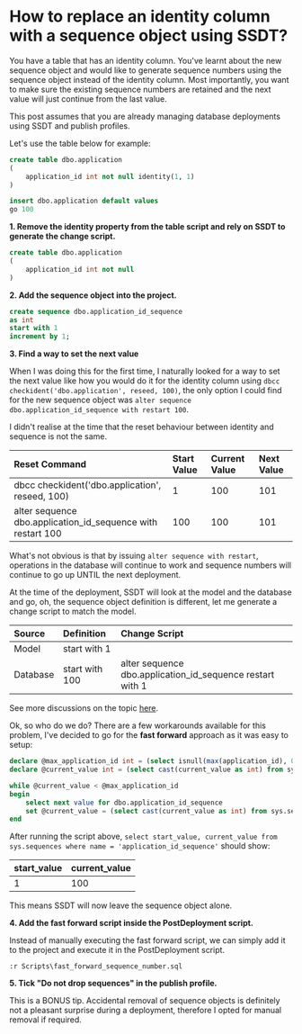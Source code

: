 # How to replace an identity column with a sequence object using SSDT?

You have a table that has an identity column. You've learnt about the new sequence object and would like to generate sequence numbers using the sequence object instead of the identity column. Most importantly, you want to make sure the existing sequence numbers are retained and the next value will just continue from the last value. 

This post assumes that you are already managing database deployments using SSDT and publish profiles.

Let's use the table below for example:

```sql
create table dbo.application
(
    application_id int not null identity(1, 1)
)

insert dbo.application default values
go 100
```

**1. Remove the identity property from the table script and rely on SSDT to generate the change script.**

```sql
create table dbo.application
(
    application_id int not null
)
```

**2. Add the sequence object into the project.**

```sql
create sequence dbo.application_id_sequence
as int
start with 1
increment by 1;
```

**3. Find a way to set the next value**

When I was doing this for the first time, I naturally looked for a way to set the next value like how you would do it for the identity column using `dbcc checkident('dbo.application', reseed, 100)`, the only option I could find for the new sequence object was `alter sequence dbo.application_id_sequence with restart 100`.

I didn't realise at the time that the reset behaviour between identity and sequence is not the same. 

|Reset Command|Start Value|Current Value|Next Value|
|:--|:--|:--|:--|
|dbcc checkident('dbo.application', reseed, 100)|1|100|101|
|alter sequence dbo.application_id_sequence with restart 100|100|100|101|

What's not obvious is that by issuing `alter sequence with restart`, operations in the database will continue to work and sequence numbers will continue to go up UNTIL the next deployment. 

At the time of the deployment, SSDT will look at the model and the database and go, oh, the sequence object definition is different, let me generate a change script to match the model.

|Source|Definition|Change Script|
|:--|:--|:--|
|Model|start with 1||
|Database|start with 100|alter sequence dbo.application_id_sequence restart with 1|

See more discussions on the topic [here](https://feedback.azure.com/forums/908035-sql-server/suggestions/32897776-sequence-gets-reset-on-publish-from-ssdt-db-projec).

Ok, so who do we do? There are a few workarounds available for this problem, I've decided to go for the **fast forward** approach as it was easy to setup:

```sql
declare @max_application_id int = (select isnull(max(application_id), 0) from dbo.application)
declare @current_value int = (select cast(current_value as int) from sys.sequences where name = 'application_id_sequence')

while @current_value < @max_application_id
begin
    select next value for dbo.application_id_sequence
    set @current_value = (select cast(current_value as int) from sys.sequences where name = 'application_id_sequence')
end
```
After running the script above, `select start_value, current_value from sys.sequences where name = 'application_id_sequence'` should show:

|start_value|current_value|
|:--|:--|
|1|100|

This means SSDT will now leave the sequence object alone. 

**4. Add the fast forward script inside the PostDeployment script.**

Instead of manually executing the fast forward script, we can simply add it to the project and execute it in the PostDeployment script.

```
:r Scripts\fast_forward_sequence_number.sql
```

**5. Tick "Do not drop sequences" in the publish profile.**

This is a BONUS tip. Accidental removal of sequence objects is definitely not a pleasant surprise during a deployment, therefore I opted for manual removal if required.
